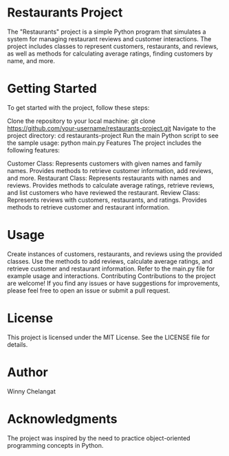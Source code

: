 # Restaurants Project
The "Restaurants" project is a simple Python program that simulates a system for managing restaurant reviews and customer interactions. The project includes classes to represent customers, restaurants, and reviews, as well as methods for calculating average ratings, finding customers by name, and more.

# Getting Started
To get started with the project, follow these steps:

Clone the repository to your local machine:
git clone https://github.com/your-username/restaurants-project.git
Navigate to the project directory:
cd restaurants-project
Run the main Python script to see the sample usage:
python main.py
Features
The project includes the following features:

Customer Class: Represents customers with given names and family names. Provides methods to retrieve customer information, add reviews, and more.
Restaurant Class: Represents restaurants with names and reviews. Provides methods to calculate average ratings, retrieve reviews, and list customers who have reviewed the restaurant.
Review Class: Represents reviews with customers, restaurants, and ratings. Provides methods to retrieve customer and restaurant information.
# Usage
Create instances of customers, restaurants, and reviews using the provided classes.
Use the methods to add reviews, calculate average ratings, and retrieve customer and restaurant information.
Refer to the main.py file for example usage and interactions.
Contributing
Contributions to the project are welcome! If you find any issues or have suggestions for improvements, please feel free to open an issue or submit a pull request.

# License
This project is licensed under the MIT License. See the LICENSE file for details.

# Author
Winny Chelangat

# Acknowledgments
The project was inspired by the need to practice object-oriented programming concepts in Python.